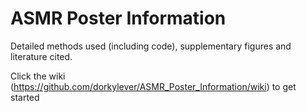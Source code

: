 # ASMR Poster Information

Detailed methods used (including code), supplementary figures and literature cited.

Click the wiki (https://github.com/dorkylever/ASMR_Poster_Information/wiki) to get started
